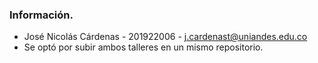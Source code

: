 ### Información.
* José Nicolás Cárdenas - 201922006 - j.cardenast@uniandes.edu.co
* Se optó por subir ambos talleres en un mismo repositorio.
